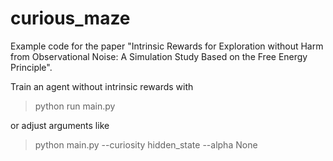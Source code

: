 # curious_maze
Example code for the paper "Intrinsic Rewards for Exploration without Harm from Observational Noise: A Simulation Study Based on the Free Energy Principle".

Train an agent without intrinsic rewards with
>python run main.py

or adjust arguments like
>python main.py --curiosity hidden_state --alpha None
